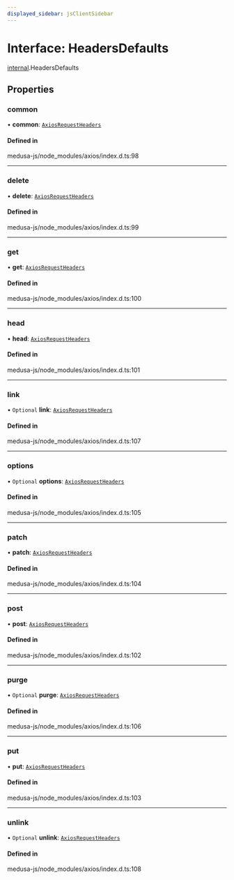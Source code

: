 ```yaml
---
displayed_sidebar: jsClientSidebar
---
```


# Interface: HeadersDefaults

[internal](../modules/internal.md).HeadersDefaults

## Properties

### common

• **common**: [`AxiosRequestHeaders`](../modules/internal.md#axiosrequestheaders)

#### Defined in

medusa-js/node_modules/axios/index.d.ts:98

___

### delete

• **delete**: [`AxiosRequestHeaders`](../modules/internal.md#axiosrequestheaders)

#### Defined in

medusa-js/node_modules/axios/index.d.ts:99

___

### get

• **get**: [`AxiosRequestHeaders`](../modules/internal.md#axiosrequestheaders)

#### Defined in

medusa-js/node_modules/axios/index.d.ts:100

___

### head

• **head**: [`AxiosRequestHeaders`](../modules/internal.md#axiosrequestheaders)

#### Defined in

medusa-js/node_modules/axios/index.d.ts:101

___

### link

• `Optional` **link**: [`AxiosRequestHeaders`](../modules/internal.md#axiosrequestheaders)

#### Defined in

medusa-js/node_modules/axios/index.d.ts:107

___

### options

• `Optional` **options**: [`AxiosRequestHeaders`](../modules/internal.md#axiosrequestheaders)

#### Defined in

medusa-js/node_modules/axios/index.d.ts:105

___

### patch

• **patch**: [`AxiosRequestHeaders`](../modules/internal.md#axiosrequestheaders)

#### Defined in

medusa-js/node_modules/axios/index.d.ts:104

___

### post

• **post**: [`AxiosRequestHeaders`](../modules/internal.md#axiosrequestheaders)

#### Defined in

medusa-js/node_modules/axios/index.d.ts:102

___

### purge

• `Optional` **purge**: [`AxiosRequestHeaders`](../modules/internal.md#axiosrequestheaders)

#### Defined in

medusa-js/node_modules/axios/index.d.ts:106

___

### put

• **put**: [`AxiosRequestHeaders`](../modules/internal.md#axiosrequestheaders)

#### Defined in

medusa-js/node_modules/axios/index.d.ts:103

___

### unlink

• `Optional` **unlink**: [`AxiosRequestHeaders`](../modules/internal.md#axiosrequestheaders)

#### Defined in

medusa-js/node_modules/axios/index.d.ts:108
